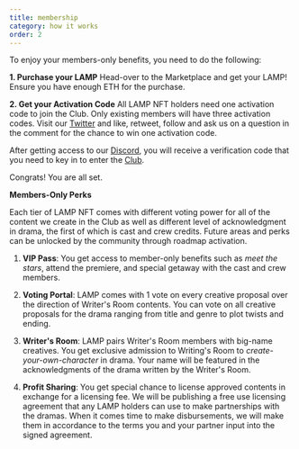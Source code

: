 ```yaml
---
title: membership
category: how it works
order: 2
---
```


To enjoy your members-only benefits, you need to do the following:

**1. Purchase your LAMP** 
Head-over to the Marketplace and get your LAMP! Ensure you have enough ETH for the purchase. 

**2. Get your Activation Code**
All LAMP NFT holders need one activation code to join the Club.  Only existing members will have three activation codes. Visit our [Twitter](http://www.twitter.com/arabianightscl) and like, retweet, follow and ask us on a question in the comment for the chance to win one activation code. 

After getting access to our [Discord](http://www.discord.com/arabianightsclub), you will receive a verification code that you need to key in to enter the [Club](http://www.arabianightsclub.com/privatearea). 

Congrats! You are all set. 

**Members-Only Perks**

Each tier of LAMP NFT comes with different voting power for all of the content we create in the Club as well as different level of acknowledgment in drama, the first of which is cast and crew credits. Future areas and perks can be unlocked by the community through roadmap activation.

1. **VIP Pass**: You get access to member-only benefits such as *meet the stars*, attend the premiere, and special getaway with the cast and crew members.  

2. **Voting Portal**: LAMP comes with 1 vote on every creative proposal over the direction of Writer's Room contents. You can vote on all creative proposals for the drama ranging from title and genre to plot twists and ending.

3. **Writer's Room**: LAMP pairs Writer's Room members with big-name creatives. You get exclusive admission to Writing's Room to *create-your-own-character* in drama. Your name will be featured in the acknowledgments of the drama written by the Writer's Room. 

4. **Profit Sharing**: You get special chance to license approved contents in exchange for a licensing fee. We will be publishing a free use licensing agreement that any LAMP holders can use to make partnerships with the dramas. When it comes time to make disbursements, we will make them in accordance to the terms you and your partner input into the signed agreement. 
